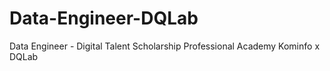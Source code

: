 # Data-Engineer-DQLab
Data Engineer - Digital Talent Scholarship Professional Academy Kominfo x DQLab
